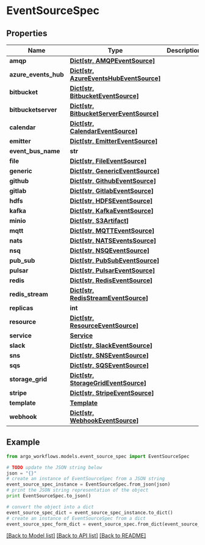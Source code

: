 # EventSourceSpec


## Properties

Name | Type | Description | Notes
------------ | ------------- | ------------- | -------------
**amqp** | [**Dict[str, AMQPEventSource]**](AMQPEventSource.md) |  | [optional] 
**azure_events_hub** | [**Dict[str, AzureEventsHubEventSource]**](AzureEventsHubEventSource.md) |  | [optional] 
**bitbucket** | [**Dict[str, BitbucketEventSource]**](BitbucketEventSource.md) |  | [optional] 
**bitbucketserver** | [**Dict[str, BitbucketServerEventSource]**](BitbucketServerEventSource.md) |  | [optional] 
**calendar** | [**Dict[str, CalendarEventSource]**](CalendarEventSource.md) |  | [optional] 
**emitter** | [**Dict[str, EmitterEventSource]**](EmitterEventSource.md) |  | [optional] 
**event_bus_name** | **str** |  | [optional] 
**file** | [**Dict[str, FileEventSource]**](FileEventSource.md) |  | [optional] 
**generic** | [**Dict[str, GenericEventSource]**](GenericEventSource.md) |  | [optional] 
**github** | [**Dict[str, GithubEventSource]**](GithubEventSource.md) |  | [optional] 
**gitlab** | [**Dict[str, GitlabEventSource]**](GitlabEventSource.md) |  | [optional] 
**hdfs** | [**Dict[str, HDFSEventSource]**](HDFSEventSource.md) |  | [optional] 
**kafka** | [**Dict[str, KafkaEventSource]**](KafkaEventSource.md) |  | [optional] 
**minio** | [**Dict[str, S3Artifact]**](S3Artifact.md) |  | [optional] 
**mqtt** | [**Dict[str, MQTTEventSource]**](MQTTEventSource.md) |  | [optional] 
**nats** | [**Dict[str, NATSEventsSource]**](NATSEventsSource.md) |  | [optional] 
**nsq** | [**Dict[str, NSQEventSource]**](NSQEventSource.md) |  | [optional] 
**pub_sub** | [**Dict[str, PubSubEventSource]**](PubSubEventSource.md) |  | [optional] 
**pulsar** | [**Dict[str, PulsarEventSource]**](PulsarEventSource.md) |  | [optional] 
**redis** | [**Dict[str, RedisEventSource]**](RedisEventSource.md) |  | [optional] 
**redis_stream** | [**Dict[str, RedisStreamEventSource]**](RedisStreamEventSource.md) |  | [optional] 
**replicas** | **int** |  | [optional] 
**resource** | [**Dict[str, ResourceEventSource]**](ResourceEventSource.md) |  | [optional] 
**service** | [**Service**](Service.md) |  | [optional] 
**slack** | [**Dict[str, SlackEventSource]**](SlackEventSource.md) |  | [optional] 
**sns** | [**Dict[str, SNSEventSource]**](SNSEventSource.md) |  | [optional] 
**sqs** | [**Dict[str, SQSEventSource]**](SQSEventSource.md) |  | [optional] 
**storage_grid** | [**Dict[str, StorageGridEventSource]**](StorageGridEventSource.md) |  | [optional] 
**stripe** | [**Dict[str, StripeEventSource]**](StripeEventSource.md) |  | [optional] 
**template** | [**Template**](Template.md) |  | [optional] 
**webhook** | [**Dict[str, WebhookEventSource]**](WebhookEventSource.md) |  | [optional] 

## Example

```python
from argo_workflows.models.event_source_spec import EventSourceSpec

# TODO update the JSON string below
json = "{}"
# create an instance of EventSourceSpec from a JSON string
event_source_spec_instance = EventSourceSpec.from_json(json)
# print the JSON string representation of the object
print EventSourceSpec.to_json()

# convert the object into a dict
event_source_spec_dict = event_source_spec_instance.to_dict()
# create an instance of EventSourceSpec from a dict
event_source_spec_form_dict = event_source_spec.from_dict(event_source_spec_dict)
```
[[Back to Model list]](../README.md#documentation-for-models) [[Back to API list]](../README.md#documentation-for-api-endpoints) [[Back to README]](../README.md)


